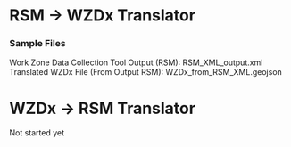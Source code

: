 # RSM -> WZDx Translator

### Sample Files

Work Zone Data Collection Tool Output (RSM): RSM_XML_output.xml
Translated WZDx File (From Output RSM): WZDx_from_RSM_XML.geojson


# WZDx -> RSM Translator

Not started yet
